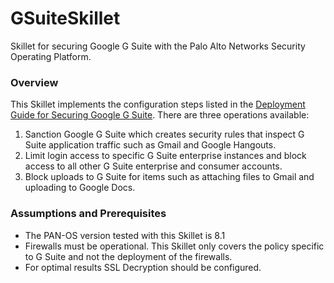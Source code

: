 # GSuiteSkillet
Skillet for securing Google G Suite with the Palo Alto Networks Security Operating Platform.  

### Overview
This Skillet implements the configuration steps listed in the [Deployment Guide for Securing Google G Suite](https://www.paloaltonetworks.com/resources/guides/securing-google-g-suite-deployment-guide).  There are three operations available:
1. Sanction Google G Suite which creates security rules that inspect G Suite application traffic such as Gmail and Google Hangouts.
2. Limit login access to specific G Suite enterprise instances and block access to all other G Suite enterprise and consumer accounts.
3. Block uploads to G Suite for items such as attaching files to Gmail and uploading to Google Docs.

### Assumptions and Prerequisites

- The PAN-OS version tested with this Skillet is 8.1
- Firewalls must be operational. This Skillet only covers the policy specific to G Suite and not the
deployment of the firewalls.
- For optimal results SSL Decryption should be configured.
